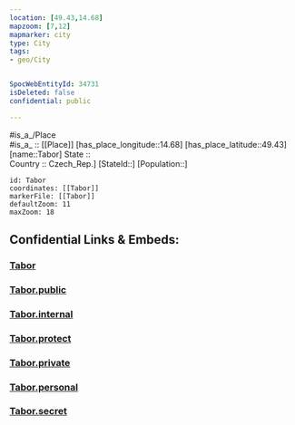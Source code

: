 ```yaml
---
location: [49.43,14.68] 
mapzoom: [7,12] 
mapmarker: city 
type: City
tags:
- geo/City


SpocWebEntityId: 34731
isDeleted: false
confidential: public

---
```

#is_a_/Place  
#is_a_ :: [[Place]] 
[has_place_longitude::14.68] 
[has_place_latitude::49.43] 
[name::Tabor] 
State ::  
Country :: Czech_Rep.] 
[StateId::] 
[Population::] 



```leaflet
id: Tabor
coordinates: [[Tabor]] 
markerFile: [[Tabor]] 
defaultZoom: 11 
maxZoom: 18
```


## Confidential Links & Embeds: 

### [Tabor](/_Standards/Earth/Continent/Europe/Europe~Central/Czech_Republic/regions~Czech_Republic/Jihočeský/City/Tabor.md) 

### [Tabor.public](/_public/Earth/Continent/Europe/Europe~Central/Czech_Republic/regions~Czech_Republic/Jihočeský/City/Tabor.public.md) 

### [Tabor.internal](/_internal/Earth/Continent/Europe/Europe~Central/Czech_Republic/regions~Czech_Republic/Jihočeský/City/Tabor.internal.md) 

### [Tabor.protect](/_protect/Earth/Continent/Europe/Europe~Central/Czech_Republic/regions~Czech_Republic/Jihočeský/City/Tabor.protect.md) 

### [Tabor.private](/_private/Earth/Continent/Europe/Europe~Central/Czech_Republic/regions~Czech_Republic/Jihočeský/City/Tabor.private.md) 

### [Tabor.personal](/_personal/Earth/Continent/Europe/Europe~Central/Czech_Republic/regions~Czech_Republic/Jihočeský/City/Tabor.personal.md) 

### [Tabor.secret](/_secret/Earth/Continent/Europe/Europe~Central/Czech_Republic/regions~Czech_Republic/Jihočeský/City/Tabor.secret.md)

